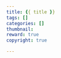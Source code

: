 ```yaml
---
title: {{ title }}
tags: []
categories: []
thumbnail:
reward: true
copyright: true

---
```






<!--more-->